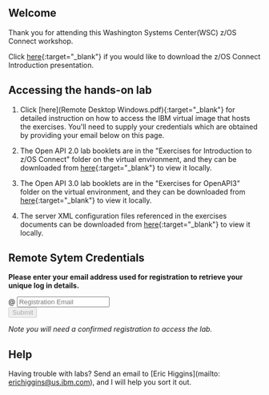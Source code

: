 <script src="https://ajax.googleapis.com/ajax/libs/jquery/3.1.0/jquery.min.js"></script>
<script src="./core-min.js"></script>
<script src="./md5-min.js"></script>
<script src="./wildfire-labs.js"></script>
<link href="https://cdn.jsdelivr.net/npm/bootstrap@5.1.0/dist/css/bootstrap.min.css" rel="stylesheet" integrity="sha384-KyZXEAg3QhqLMpG8r+8fhAXLRk2vvoC2f3B09zVXn8CA5QIVfZOJ3BCsw2P0p/We" crossorigin="anonymous">

## Welcome

Thank you for attending this Washington Systems Center(WSC) z/OS Connect workshop. 

Click [here](https://github.com/ibm-wsc/zCONNEE-Wildfire-Workshop/blob/master/ZCINTRO%20-%20Introduction%20to%20zOS%20Connect%20EE.pdf){:target="_blank"} if you would like to download the z/OS Connect Introduction presentation.



## Accessing the hands-on lab

1) Click [here](Remote Desktop Windows.pdf){:target="_blank"} for detailed instruction on how to access the IBM virtual image that hosts the exercises.  You'll need to supply your credentials which are obtained by providing your email below on this page.

2) The Open API 2.0 lab booklets are in the "Exercises for Introduction to z/OS Connect" folder on the virtual environment, and they can be downloaded from [here](https://github.com/ibm-wsc/zCONNEE-Wildfire-Workshop/tree/master/OpenAPI2){:target="_blank"} to view it locally.

3) The Open API 3.0 lab booklets are in the "Exercises for OpenAPI3" folder on the virtual environment, and they can be downloaded from [here](https://github.com/ibm-wsc/zCONNEE-Wildfire-Workshop/tree/master/OpenAPI3){:target="_blank"} to view it locally.

4) The server XML configuration files referenced in the exercises documents can be downloaded from [here](https://github.com/ibm-wsc/zCONNEE-Wildfire-Workshop/tree/master/XML%20Samples){:target="_blank"} to view it locally.


## Remote Sytem Credentials

**Please enter your email address used for registration to retrieve your unique log in details.**

<form onsubmit="return false;">
<div class="input-group mb-3 col-6">
<span class="input-group-text" id="basic-addon1">@</span>
<input type="email" class="form-control" placeholder="Registration Email" aria-label="Email" aria-describedby="basic-addon1" id="registration-email" maxlength="50" required oninput="validate();">
</div>
<div class="col-6">
<button id="btn-submit" class="btn btn-primary" type="submit" onclick="getLab(document.getElementById('registration-email').value)" disabled>Submit</button>
</div>
</form>
<div id="lab" class=".container .text-monospace">
<em>Note you will need a confirmed registration to access the lab.</em>
</div>

## Help 
Having trouble with labs? Send an email to [Eric Higgins](mailto: erichiggins@us.ibm.com), and I will help you sort it out.
